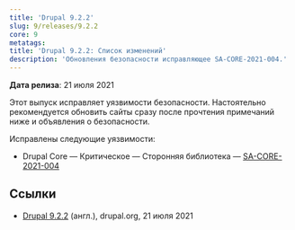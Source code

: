 ```yaml
---
title: 'Drupal 9.2.2'
slug: 9/releases/9.2.2
core: 9
metatags:
title: 'Drupal 9.2.2: Список изменений'
description: 'Обновления безопасности исправляющее SA-CORE-2021-004.'
---
```


**Дата релиза**: 21 июля 2021

Этот выпуск исправляет уязвимости безопасности. Настоятельно рекомендуется обновить сайты сразу после прочтения примечаний ниже и объявления о безопасности.

Исправлены следующие уязвимости:

- Drupal Core — Критическое — Сторонняя библиотека — [SA-CORE-2021-004](../../../../security/sa-core/2021-004/index.md)

## Ссылки

- [Drupal 9.2.2](https://www.drupal.org/project/drupal/releases/9.2.2) (англ.), drupal.org, 21 июля 2021
